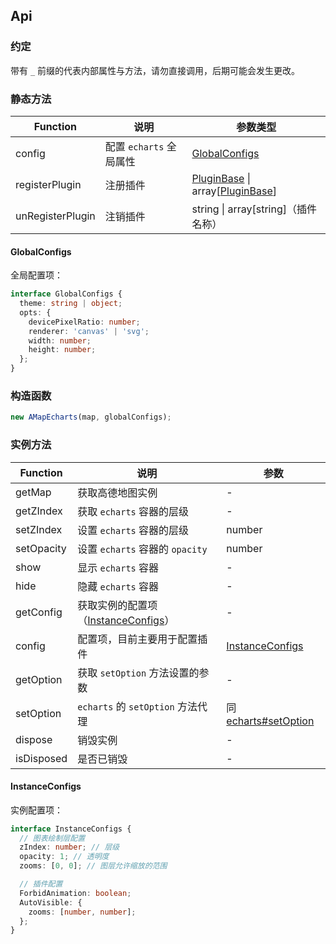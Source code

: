 ## Api

### 约定

带有 `_` 前缀的代表内部属性与方法，请勿直接调用，后期可能会发生更改。

### 静态方法

| Function | 说明 | 参数类型 |
| --- | --- | --- |
| config | 配置 `echarts` 全局属性 | [GlobalConfigs](#GlobalConfigs) |
| registerPlugin | 注册插件 | [PluginBase](#PluginBase) \| array[[PluginBase](#PluginBase)] |
| unRegisterPlugin | 注销插件 | string \| array[string]（插件名称） |

#### GlobalConfigs

全局配置项：

```ts
interface GlobalConfigs {
  theme: string | object;
  opts: {
    devicePixelRatio: number;
    renderer: 'canvas' | 'svg';
    width: number;
    height: number;
  };
}
```

### 构造函数

```ts
new AMapEcharts(map, globalConfigs);
```

### 实例方法

| Function | 说明 | 参数 |
| --- | --- | --- |
| getMap | 获取高德地图实例 | - |
| getZIndex | 获取 `echarts` 容器的层级 | - |
| setZIndex | 设置 `echarts` 容器的层级 | number |
| setOpacity | 设置 `echarts` 容器的 `opacity` | number |
| show | 显示 `echarts` 容器 | - |
| hide | 隐藏 `echarts` 容器 | - |
| getConfig | 获取实例的配置项（[InstanceConfigs](#InstanceConfigs)） | - |
| config | 配置项，目前主要用于配置插件 | [InstanceConfigs](#InstanceConfigs) |
| getOption | 获取 `setOption` 方法设置的参数 | - |
| setOption | `echarts` 的 `setOption` 方法代理 | 同 [echarts#setOption](https://echarts.baidu.com/option.html#title) |
| dispose | 销毁实例 | - |
| isDisposed | 是否已销毁 | - |

#### InstanceConfigs

实例配置项：

```ts
interface InstanceConfigs {
  // 图表绘制层配置
  zIndex: number; // 层级
  opacity: 1; // 透明度
  zooms: [0, 0]; // 图层允许缩放的范围

  // 插件配置
  ForbidAnimation: boolean;
  AutoVisible: {
    zooms: [number, number];
  };
}
```

